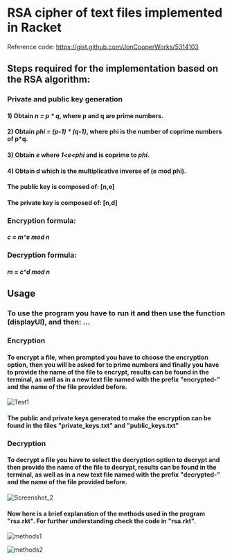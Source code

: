 # RSA cipher of text files implemented in Racket

Reference code: https://gist.github.com/JonCooperWorks/5314103

## Steps required for the implementation based on the RSA algorithm:

### Private and public key generation

#### 1) Obtain *n = p * q*, where p and q are prime numbers. 
#### 2) Obtain *phi = (p-1) * (q-1)*, where phi is the number of coprime numbers of p*q.
#### 3) Obtain *e* where *1<e<phi* and is coprime to *phi*.
#### 4) Obtain d which is the multiplicative inverse of (e mod phi).

#### The public key is composed of: [n,e] 
#### The private key is composed of: [n,d]

### Encryption formula: 
#### *c = m^e mod n*

### Decryption formula: 
#### *m = c^d mod n*

## Usage
### To use the program you have to run it and then use the function (displayUI), and then: ...

### Encryption
#### To encrypt a file, when prompted you have to choose the encryption option, then you will be asked for to prime numbers and finally you have to provide the name of the file to encrypt, results can be found in the terminal, as well as in a new text file named with the prefix "encrypted-" and the name of the file provided before.

![Test1](https://user-images.githubusercontent.com/22597425/84837609-26755880-affe-11ea-81a2-c74cae83bd79.png)

#### The public and private keys generated to make the encryption can be found in the files "private_keys.txt" and "public_keys.txt"

### Decryption
#### To decrypt a file you have to select the decryption option to decrypt and then provide the name of the file to decrypt, results can be found in the terminal, as well as in a new text file named with the prefix "decrypted-" and the name of the file provided before.

![Screenshot_2](https://user-images.githubusercontent.com/22597425/84837995-fa0e0c00-affe-11ea-9cc9-1899bcb1007d.png)

#### Now here is a brief explanation of the methods used in the program "rsa.rkt". For further understanding check the code in "rsa.rkt".

![methods1](https://user-images.githubusercontent.com/22597425/84838784-eb285900-b000-11ea-8b14-3160c083ddfc.png)

![methods2](https://user-images.githubusercontent.com/22597425/84838802-fda29280-b000-11ea-94d6-5855a3ec4c67.png)
